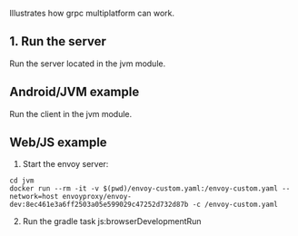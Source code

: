 Illustrates how grpc multiplatform can work.

## 1. Run the server
Run the server located in the jvm module.

## Android/JVM example
Run the client in the jvm module.

## Web/JS example
1. Start the envoy server:
```
cd jvm
docker run --rm -it -v $(pwd)/envoy-custom.yaml:/envoy-custom.yaml --network=host envoyproxy/envoy-dev:8ec461e3a6ff2503a05e599029c47252d732d87b -c /envoy-custom.yaml
```
2. Run the gradle task js:browserDevelopmentRun